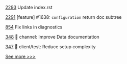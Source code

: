 
[2293](https://github.com/hyperledger/iroha/pull/2293) Update index.rst

[2291](https://github.com/hyperledger/iroha/pull/2291) [feature] #1638: `configuration` return doc subtree

[854](https://github.com/hyperledger-labs/solang/pull/854) Fix links in diagnostics

[348](https://github.com/hyperledger-labs/go-perun/pull/348) 📝 channel: Improve Data documentation

[347](https://github.com/hyperledger-labs/go-perun/pull/347) :art: client/test: Reduce setup complexity


[See more >>>](https://start-here.hyperledger.org/pull-requests)
